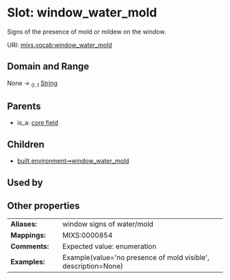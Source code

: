 
# Slot: window_water_mold


Signs of the presence of mold or mildew on the window.

URI: [mixs.vocab:window_water_mold](https://w3id.org/mixs/vocab/window_water_mold)


## Domain and Range

None &#8594;  <sub>0..1</sub> [String](types/String.md)

## Parents

 *  is_a: [core field](core_field.md)

## Children

 *  [built environment➞window_water_mold](built_environment_window_water_mold.md)

## Used by


## Other properties

|  |  |  |
| --- | --- | --- |
| **Aliases:** | | window signs of water/mold |
| **Mappings:** | | MIXS:0000854 |
| **Comments:** | | Expected value: enumeration |
| **Examples:** | | Example(value='no presence of mold visible', description=None) |

